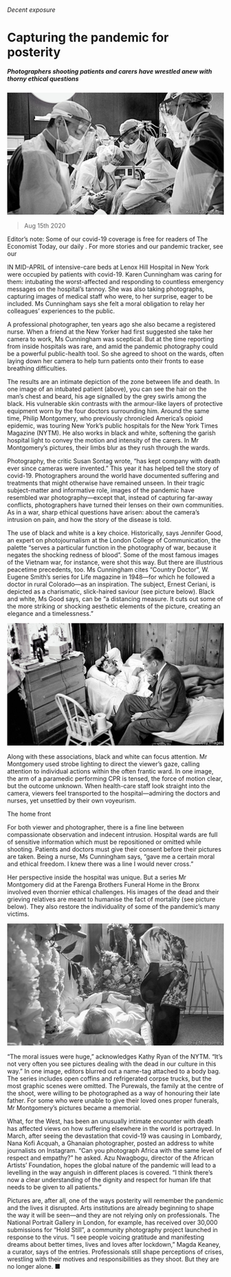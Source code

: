 ###### Decent exposure

# Capturing the pandemic for posterity 

##### Photographers shooting patients and carers have wrestled anew with thorny ethical questions 

![image](images/20200815_BKP012.jpg) 

> Aug 15th 2020 

Editor’s note: Some of our covid-19 coverage is free for readers of The Economist Today, our daily . For more stories and our pandemic tracker, see our 

IN MID-APRIL of intensive-care beds at Lenox Hill Hospital in New York were occupied by patients with covid-19. Karen Cunningham was caring for them: intubating the worst-affected and responding to countless emergency messages on the hospital’s tannoy. She was also taking photographs, capturing images of medical staff who were, to her surprise, eager to be included. Ms Cunningham says she felt a moral obligation to relay her colleagues’ experiences to the public.

A professional photographer, ten years ago she also became a registered nurse. When a friend at the New Yorker had first suggested she take her camera to work, Ms Cunningham was sceptical. But at the time reporting from inside hospitals was rare, and amid the pandemic photography could be a powerful public-health tool. So she agreed to shoot on the wards, often laying down her camera to help turn patients onto their fronts to ease breathing difficulties.


The results are an intimate depiction of the zone between life and death. In one image of an intubated patient (above), you can see the hair on the man’s chest and beard, his age signalled by the grey swirls among the black. His vulnerable skin contrasts with the armour-like layers of protective equipment worn by the four doctors surrounding him. Around the same time, Philip Montgomery, who previously chronicled America’s opioid epidemic, was touring New York’s public hospitals for the New York Times Magazine (NYTM). He also works in black and white, softening the garish hospital light to convey the motion and intensity of the carers. In Mr Montgomery’s pictures, their limbs blur as they rush through the wards.

Photography, the critic Susan Sontag wrote, “has kept company with death ever since cameras were invented.” This year it has helped tell the story of covid-19. Photographers around the world have documented suffering and treatments that might otherwise have remained unseen. In their tragic subject-matter and informative role, images of the pandemic have resembled war photography—except that, instead of capturing far-away conflicts, photographers have turned their lenses on their own communities. As in a war, sharp ethical questions have arisen: about the camera’s intrusion on pain, and how the story of the disease is told.

The use of black and white is a key choice. Historically, says Jennifer Good, an expert on photojournalism at the London College of Communication, the palette “serves a particular function in the photography of war, because it negates the shocking redness of blood”. Some of the most famous images of the Vietnam war, for instance, were shot this way. But there are illustrious peacetime precedents, too. Ms Cunningham cites “Country Doctor”, W. Eugene Smith’s series for Life magazine in 1948—for which he followed a doctor in rural Colorado—as an inspiration. The subject, Ernest Ceriani, is depicted as a charismatic, slick-haired saviour (see picture below). Black and white, Ms Good says, can be “a distancing measure. It cuts out some of the more striking or shocking aesthetic elements of the picture, creating an elegance and a timelessness.”

![image](images/20200815_BKP005.jpg) 


Along with these associations, black and white can focus attention. Mr Montgomery used strobe lighting to direct the viewer’s gaze, calling attention to individual actions within the often frantic ward. In one image, the arm of a paramedic performing CPR is tensed, the force of motion clear, but the outcome unknown. When health-care staff look straight into the camera, viewers feel transported to the hospital—admiring the doctors and nurses, yet unsettled by their own voyeurism.

The home front

For both viewer and photographer, there is a fine line between compassionate observation and indecent intrusion. Hospital wards are full of sensitive information which must be repositioned or omitted while shooting. Patients and doctors must give their consent before their pictures are taken. Being a nurse, Ms Cunningham says, “gave me a certain moral and ethical freedom. I knew there was a line I would never cross.”

Her perspective inside the hospital was unique. But a series Mr Montgomery did at the Farenga Brothers Funeral Home in the Bronx involved even thornier ethical challenges. His images of the dead and their grieving relatives are meant to humanise the fact of mortality (see picture below). They also restore the individuality of some of the pandemic’s many victims.

![image](images/20200815_BKP013_0.jpg) 


“The moral issues were huge,” acknowledges Kathy Ryan of the NYTM. “It’s not very often you see pictures dealing with the dead in our culture in this way.” In one image, editors blurred out a name-tag attached to a body bag. The series includes open coffins and refrigerated corpse trucks, but the most graphic scenes were omitted. The Purewals, the family at the centre of the shoot, were willing to be photographed as a way of honouring their late father. For some who were unable to give their loved ones proper funerals, Mr Montgomery’s pictures became a memorial.

What, for the West, has been an unusually intimate encounter with death has affected views on how suffering elsewhere in the world is portrayed. In March, after seeing the devastation that covid-19 was causing in Lombardy, Nana Kofi Acquah, a Ghanaian photographer, posted an address to white journalists on Instagram. “Can you photograph Africa with the same level of respect and empathy?” he asked. Azu Nwagbogu, director of the African Artists’ Foundation, hopes the global nature of the pandemic will lead to a levelling in the way anguish in different places is covered. “I think there’s now a clear understanding of the dignity and respect for human life that needs to be given to all patients.”

Pictures are, after all, one of the ways posterity will remember the pandemic and the lives it disrupted. Arts institutions are already beginning to shape the way it will be seen—and they are not relying only on professionals. The National Portrait Gallery in London, for example, has received over 30,000 submissions for “Hold Still”, a community photography project launched in response to the virus. “I see people voicing gratitude and manifesting dreams about better times, lives and loves after lockdown,” Magda Keaney, a curator, says of the entries. Professionals still shape perceptions of crises, wrestling with their motives and responsibilities as they shoot. But they are no longer alone. ■

